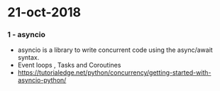 # 21-oct-2018

### 1 - asyncio

- asyncio is a library to write concurrent code using the async/await syntax.
- Event loops , Tasks and Coroutines
- https://tutorialedge.net/python/concurrency/getting-started-with-asyncio-python/
